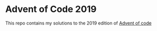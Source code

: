 # Advent of Code 2019

This repo contains my solutions to the 2019 edition of [Advent of code](https://adventofcode.com/2019)
